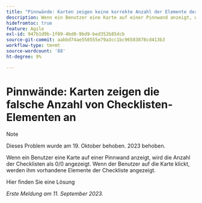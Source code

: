 ```yaml
---
title: "Pinnwände: Karten zeigen keine korrekte Anzahl der Elemente der Checkliste an"
description: Wenn ein Benutzer eine Karte auf einer Pinnwand anzeigt, wird die Anzahl der Checklisten als 0/0 angezeigt. Wenn der Benutzer auf die Karte klickt, werden ihm vorhandene Elemente der Checkliste angezeigt.
hidefromtoc: true
feature: Agile
exl-id: 947b1d9b-1f09-4bd0-9bd9-bed352b85dcb
source-git-commit: aabbd74ae558555e79a3cc1bc96583878cd413b3
workflow-type: tm+mt
source-wordcount: '88'
ht-degree: 9%

---
```


# Pinnwände: Karten zeigen die falsche Anzahl von Checklisten-Elementen an

>[!NOTE]
>
>Dieses Problem wurde am 19. Oktober behoben. 2023 behoben.

Wenn ein Benutzer eine Karte auf einer Pinnwand anzeigt, wird die Anzahl der Checklisten als 0/0 angezeigt. Wenn der Benutzer auf die Karte klickt, werden ihm vorhandene Elemente der Checkliste angezeigt.

Hier finden Sie eine Lösung

_Erste Meldung am 11. September 2023._
